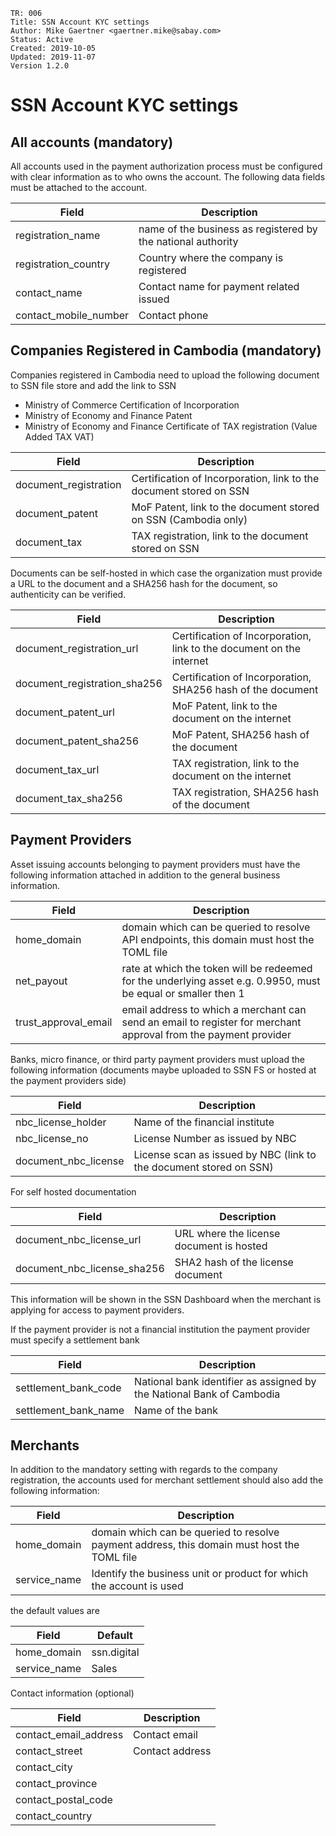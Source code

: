 ```
TR: 006
Title: SSN Account KYC settings
Author: Mike Gaertner <gaertner.mike@sabay.com>
Status: Active
Created: 2019-10-05
Updated: 2019-11-07
Version 1.2.0
```

SSN Account KYC settings
========================

## All accounts (mandatory)

All accounts used in the payment authorization process must be configured with clear information as to who owns the account. The following data fields must be attached to the account.

| Field | Description
| --- | --- 
| registration_name | name of the business as registered by the national authority
| registration_country | Country where the company is registered
| contact_name | Contact name for payment related issued
| contact_mobile_number | Contact phone

## Companies Registered in Cambodia (mandatory)

Companies registered in Cambodia need to upload the following document to SSN file store and add the link to SSN

* Ministry of Commerce Certification of Incorporation
* Ministry of Economy and Finance Patent
* Ministry of Economy and Finance Certificate of TAX registration (Value Added TAX VAT)

| Field | Description
| --- | --- 
| document_registration | Certification of Incorporation, link to the document stored on SSN
| document_patent | MoF Patent, link to the document stored on SSN (Cambodia only)
| document_tax | TAX registration, link to the document stored on SSN

Documents can be self-hosted in which case the organization must provide a URL to the document and a SHA256 hash for the document, so authenticity can be verified. 

| Field | Description
| --- | --- 
| document_registration_url | Certification of Incorporation, link to the document on the internet
| document_registration_sha256 | Certification of Incorporation, SHA256 hash of the document
| document_patent_url | MoF Patent, link to the document on the internet
| document_patent_sha256 | MoF Patent, SHA256 hash of the document
| document_tax_url | TAX registration, link to the document on the internet
| document_tax_sha256 | TAX registration, SHA256 hash of the document


## Payment Providers 

Asset issuing accounts belonging to payment providers must have the following information attached in addition to the general business information.

| Field | Description
| --- | --- 
| home_domain | domain which can be queried to resolve API endpoints, this domain must host the TOML file
| net_payout | rate at which the token will be redeemed for the underlying asset e.g. 0.9950, must be equal or smaller then 1
| trust_approval_email | email address to which a merchant can send an email to register for merchant approval from the payment provider

Banks, micro finance, or third party payment providers must upload the following information (documents maybe uploaded to SSN FS or hosted at the payment providers side)

| Field | Description
| --- | --- 
| nbc_license_holder | Name of the financial institute
| nbc_license_no | License Number as issued by NBC
| document_nbc_license | License scan as issued by NBC (link to the document stored on SSN)

For self hosted documentation

| Field | Description
| --- | --- 
| document_nbc_license_url | URL where the license document is hosted
| document_nbc_license_sha256 | SHA2 hash of the license document 


This information will be shown in the SSN Dashboard when the merchant is applying for access to payment providers.

If the payment provider is not a financial institution the payment provider must specify a settlement bank

| Field | Description
| --- | --- 
| settlement_bank_code | National bank identifier as assigned by the National Bank of Cambodia
| settlement_bank_name | Name of the bank

## Merchants

In addition to the mandatory setting with regards to the company registration, the accounts used for merchant settlement 
should also add the following information: 

| Field | Description
| --- | --- 
| home_domain | domain which can be queried to resolve payment address, this domain must host the TOML file
| service_name | Identify the business unit or product for which the account is used


the default values are

| Field | Default
| --- | --- 
| home_domain | ssn.digital
| service_name | Sales

Contact information (optional)

| Field | Description
| --- | --- 
| contact_email_address | Contact email
| contact_street | Contact address
| contact_city | 
| contact_province |
| contact_postal_code |
| contact_country |

